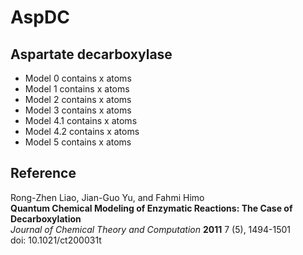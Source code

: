 AspDC
=====

Aspartate decarboxylase
------------------------


- Model 0 contains x atoms
- Model 1 contains x atoms
- Model 2 contains x atoms
- Model 3 contains x atoms
- Model 4.1 contains x atoms
- Model 4.2 contains x atoms
- Model 5 contains x atoms

Reference
----------
Rong-Zhen Liao, Jian-Guo Yu, and Fahmi Himo  
**Quantum Chemical Modeling of Enzymatic Reactions: The Case of Decarboxylation**  
*Journal of Chemical Theory and Computation* **2011** 7 (5), 1494-1501  
doi: 10.1021/ct200031t
